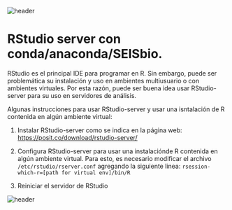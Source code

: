 
![header](/Tutoriales-IFC/assets/header.png)




# RStudio server con conda/anaconda/SEISbio.

RStudio es el principal IDE para programar en R. Sin embargo, puede ser problemática su instalación
y uso en ambientes multiusuario o con ambientes virtuales. Por esta razón, puede ser buena idea
usar RStudio-server para su uso en servidores de análisis.

Algunas instrucciones para usar RStudio-server y usar una isntalación de R contenida en algún
ambiente virtual:

1. Instalar RStudio-server como se indica en la página web: https://posit.co/download/rstudio-server/

2. Configura RStudio-server para usar una instalaciónde R contenida en algún ambiente virtual.
  Para esto, es necesario modificar el archivo `/etc/rstudio/rserver.conf` agregando la siguiente
  linea: `rsession-which-r=[path for virtual env]/bin/R`

3. Reiniciar el servidor de RStudio



![header](/Tutoriales-IFC/assets/header.png)

